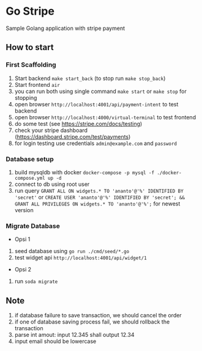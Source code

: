 # Go Stripe

Sample Golang application with stripe payment

## How to start

### First Scaffolding

1. Start backend `make start_back` (to stop run `make stop_back`) 
2. Start frontend `air`
3. you can run both using single command `make start` or `make stop` for stopping
4. open browser `http://localhost:4001/api/payment-intent` to test backend
5. open browser `http://localhost:4000/virtual-terminal` to test frontend
6. do some test (see https://stripe.com/docs/testing)
7. check your stripe dashboard (https://dashboard.stripe.com/test/payments)
8. for login testing use credentials `admin@example.com` and `password` 

### Database setup

1. build mysqldb with docker `docker-compose -p mysql -f ./docker-compose.yml up -d`
2. connect to db using root user
3. run query `GRANT ALL ON widgets.* TO 'ananto'@'%' IDENTIFIED BY 'secret'` or `CREATE USER 'ananto'@'%' IDENTIFIED BY 'secret'; && GRANT ALL PRIVILEGES ON widgets.* TO 'ananto'@'%';` for newest version


### Migrate Database
- Opsi 1
1. seed database using `go run ./cmd/seed/*.go`
2. test widget api `http://localhost:4001/api/widget/1`
- Opsi 2
1. run `soda migrate`


## Note
1. if database failure to save transaction, we should cancel the order
2. if one of database saving process fail, we should rollback the transaction
3. parse int amout: input 12.345 shall output 12.34
4. input email should be lowercase

